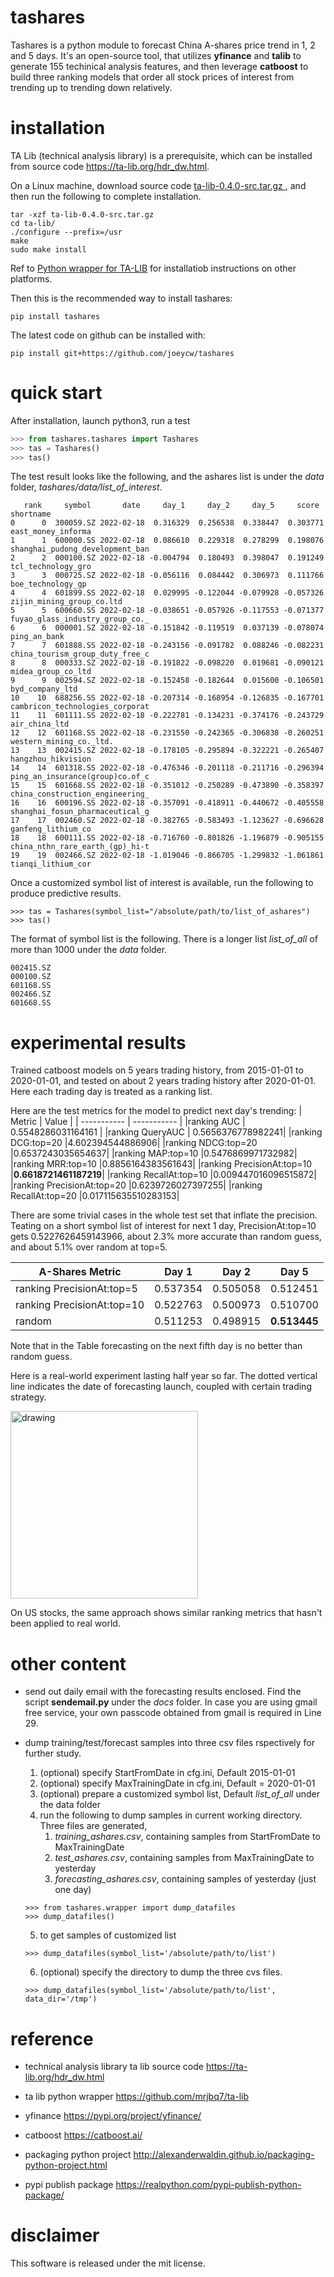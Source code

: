 # tashares

Tashares is a python module to forecast China A-shares price trend in 1, 2 and 5 days.
It's an open-source tool, that utilizes **yfinance** and **talib** to generate 155 techinical analysis features, and then leverage **catboost** to build three ranking models that order all stock prices of interest from trending up to trending down relatively.

# installation

TA Lib (technical analysis library) is a prerequisite, which can be installed from source code <https://ta-lib.org/hdr_dw.html>.

On a Linux machine, download source code <a href="http://prdownloads.sourceforge.net/ta-lib/ta-lib-0.4.0-src.tar.gz"> ta-lib-0.4.0-src.tar.gz </a>, and then run the following to complete installation.

```
tar -xzf ta-lib-0.4.0-src.tar.gz
cd ta-lib/
./configure --prefix=/usr
make
sudo make install
```

Ref to <a href="https://pypi.org/project/TA-Lib/">Python wrapper for TA-LIB</a> for installatiob instructions on other platforms.

Then this is the recommended way to install tashares:

```
pip install tashares
```

The latest code on github can be installed with:

```
pip install git+https://github.com/joeycw/tashares
```

# quick start

After installation, launch python3, run a test

```python
>>> from tashares.tashares import Tashares
>>> tas = Tashares()
>>> tas()
```

The test result looks like the following, and the ashares list is under the *data* folder, *tashares/data/list_of_interest*.

```
   rank     symbol       date     day_1     day_2     day_5     score                        shortname
0      0  300059.SZ 2022-02-18  0.316329  0.256538  0.338447  0.303771               east_money_informa
1      1  600000.SS 2022-02-18  0.086610  0.229318  0.278299  0.198076  shanghai_pudong_development_ban
2      2  000100.SZ 2022-02-18 -0.004794  0.180493  0.398047  0.191249               tcl_technology_gro
3      3  000725.SZ 2022-02-18 -0.056116  0.084442  0.306973  0.111766                boe_technology_gp
4      4  601899.SS 2022-02-18  0.029995 -0.122044 -0.079928 -0.057326        zijin_mining_group_co.ltd
5      5  600660.SS 2022-02-18 -0.038651 -0.057926 -0.117553 -0.071377  fuyao_glass_industry_group_co._
6      6  000001.SZ 2022-02-18 -0.151842 -0.119519  0.037139 -0.078074                     ping_an_bank
7      7  601888.SS 2022-02-18 -0.243156 -0.091782  0.088246 -0.082231  china_tourism_group_duty_free_c
8      8  000333.SZ 2022-02-18 -0.191822 -0.098220  0.019681 -0.090121               midea_group_co_ltd
9      9  002594.SZ 2022-02-18 -0.152458 -0.182644  0.015600 -0.106501                  byd_company_ltd
10    10  688256.SS 2022-02-18 -0.207314 -0.168954 -0.126835 -0.167701  cambricon_technologies_corporat
11    11  601111.SS 2022-02-18 -0.222781 -0.134231 -0.374176 -0.243729                    air_china_ltd
12    12  601168.SS 2022-02-18 -0.231550 -0.242365 -0.306838 -0.260251          western_mining_co._ltd.
13    13  002415.SZ 2022-02-18 -0.178105 -0.295894 -0.322221 -0.265407               hangzhou_hikvision
14    14  601318.SS 2022-02-18 -0.476346 -0.201118 -0.211716 -0.296394  ping_an_insurance(group)co.of_c
15    15  601668.SS 2022-02-18 -0.351012 -0.250289 -0.473890 -0.358397  china_construction_engineering_
16    16  600196.SS 2022-02-18 -0.357091 -0.418911 -0.440672 -0.405558  shanghai_fosun_pharmaceutical_g
17    17  002460.SZ 2022-02-18 -0.382765 -0.583493 -1.123627 -0.696628               ganfeng_lithium_co
18    18  600111.SS 2022-02-18 -0.716760 -0.801826 -1.196879 -0.905155  china_nthn_rare_earth_(gp)_hi-t
19    19  002466.SZ 2022-02-18 -1.019046 -0.866705 -1.299832 -1.061861               tianqi_lithium_cor
```

Once a customized symbol list of interest is available, run the following to produce predictive results.

```
>>> tas = Tashares(symbol_list="/absolute/path/to/list_of_ashares")
>>> tas()
```

The format of symbol list is the following. There is a longer list *list_of_all* of more than 1000 under the *data* folder.

```
002415.SZ
000100.SZ
601168.SS
002466.SZ
601668.SS
```

# experimental results

Trained catboost models on 5 years trading history, from 2015-01-01 to 2020-01-01, and tested on about 2 years trading history after 2020-01-01. Here each trading day is treated as a ranking list.

Here are the test metrics for the model to predict next day's trending:
| Metric | Value |
| ----------- | ----------- |
|ranking AUC | 0.5548286031164161 |
|ranking QueryAUC | 0.5656376778982241|
|ranking DCG:top=20 |4.602394544886906|
|ranking NDCG:top=20 |0.6537243035654637|
|ranking MAP:top=10 |0.5476869971732982|
|ranking MRR:top=10 |0.8856164383561643|
|ranking PrecisionAt:top=10 |**0.6618721461187219**|
|ranking RecallAt:top=10 |0.009447016096515872|
|ranking PrecisionAt:top=20 |0.6239726027397255|
|ranking RecallAt:top=20 |0.017115635510283153|

There are some trivial cases in the whole test set that inflate the precision. Teating on a short symbol list of interest for next 1 day, PrecisionAt:top=10 gets 0.5227626459143966, about 2.3% more accurate than random guess, and about 5.1% over random at top=5.

| A-Shares Metric | Day 1 | Day 2 | Day 5 |
| ----------- | ----------- | ----------- | ----------- |
|ranking PrecisionAt:top=5 | 0.537354 | 0.505058| 0.512451 |
|ranking PrecisionAt:top=10 | 0.522763 | 0.500973 | 0.510700 |
|random | 0.511253 | 0.498915 | **0.513445** |

Note that in the Table forecasting on the next fifth day is no better than random guess.  

Here is a real-world experiment lasting half year so far. The dotted vertical line indicates the date of forecasting launch, coupled with certain trading strategy.

<img src="./tashares/docs/snapshot.png" alt="drawing" width="300"/>

On US stocks, the same approach shows similar ranking metrics that hasn't been applied to real world.

<!--- 
| US Stocks Metric | Day 1 | Day 2 | Day 5 |
| ----------- | ----------- | ----------- | ----------- |
|ranking PrecisionAt:top=5 | 0.563060 | 0.573134 | 0.598881 |
|ranking PrecisionAt:top=10 | 0.558582 | 0.569776 | 0.595149 |
|random | 0.524855 | 0.537846 | 0.551322 |
-->

# other content

- send out daily email with the forecasting results enclosed. Find the script **sendemail.py** under the *docs* folder. In case you are using gmail free service, your own passcode obtained from gmail is required in Line 29.

- dump training/test/forecast samples into three csv files rspectively for further study.

   1. (optional) specify StartFromDate in cfg.ini, Default 2015-01-01
   2. (optional) specify MaxTrainingDate in cfg.ini, Default = 2020-01-01
   3. (optional) prepare a customized symbol list, Default *list_of_all* under the data folder
   4. run the following to dump samples in current working directory. Three files are generated,
      1. *training_ashares.csv*, containing samples from StartFromDate to MaxTrainingDate
      2. *test_ashares.csv*, containing samples from MaxTrainingDate to yesterday
      3. *forecasting_ashares.csv*, containing samples of yesterday (just one day)

   ```
   >>> from tashares.wrapper import dump_datafiles
   >>> dump_datafiles()
   ```

   5. to get samples of customized list

   ```
   >>> dump_datafiles(symbol_list='/absolute/path/to/list')
   ```

   6. (optional) specify the directory to dump the three cvs files.

   ```
   >>> dump_datafiles(symbol_list='/absolute/path/to/list', data_dir='/tmp')
   ```

# reference

- technical analysis library ta lib source code <https://ta-lib.org/hdr_dw.html>

- ta lib python wrapper <https://github.com/mrjbq7/ta-lib>

- yfinance <https://pypi.org/project/yfinance/>

- catboost <https://catboost.ai/>

- packaging python project <http://alexanderwaldin.github.io/packaging-python-project.html>
- pypi publish package <https://realpython.com/pypi-publish-python-package/>

# disclaimer

This software is released under the mit license.
